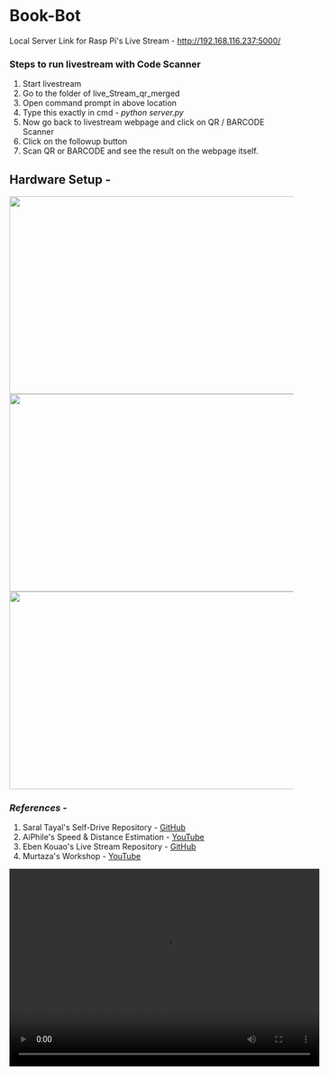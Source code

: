 # Book-Bot

Local Server Link for Rasp Pi's Live Stream - http://192.168.116.237:5000/

### Steps to run livestream with Code Scanner
1) Start livestream
2) Go to the folder of live_Stream_qr_merged
3) Open command prompt in above location
4) Type this exactly in cmd - *python server.py*
5) Now go back to livestream webpage and click on QR / BARCODE Scanner
6) Click on the followup button
7) Scan QR or BARCODE and see the result on the webpage itself. 

## Hardware Setup - 

<img src="https://github.com/souvik0306/Book-Bot/blob/master/Media/b.jpeg" width="550" height="350">
<img src="https://github.com/souvik0306/Book-Bot/blob/master/Media/c.jpeg" width="550" height="350">
<img src="https://github.com/souvik0306/Book-Bot/blob/master/Media/a.jpeg" width="550" height="350">
<!-- <img src="https://github.com/souvik0306/Book-Bot/blob/master/Photos/d.jpeg" width="550" height="350">
 -->
 
### *References* - 
1. Saral Tayal's Self-Drive Repository - [GitHub](https://github.com/SaralTayal123/SelfDrive)
2. AiPhile's Speed & Distance Estimation - [YouTube](https://www.youtube.com/watch?v=DIxcLghsQ4Q&ab_channel=AiPhile)
3. Eben Kouao's Live Stream Repository - [GitHub](https://github.com/EbenKouao/pi-camera-stream-flask)
4. Murtaza's Workshop - [YouTube](https://www.youtube.com/channel/UCYUjYU5FveRAscQ8V21w81A)

<video src='https://github.com/souvik0306/Book-Bot/blob/master/Media/Test_Run_1.mp4' width="550" height="350">
